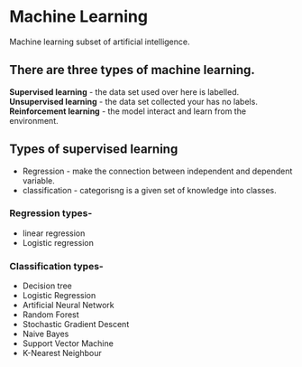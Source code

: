 # Machine Learning
Machine learning subset of artificial intelligence.
## There are three types of machine learning.
**Supervised learning** - the data set used over here is labelled.
**Unsupervised learning** - the data set collected your has no labels.
**Reinforcement learning** - the model interact and learn from the environment.
## Types of supervised learning
* Regression - make the connection between independent and dependent variable.
* classification - categorisng is a given set of knowledge into classes. 
### Regression types- 
* linear regression 
* Logistic regression 
### Classification types-
* Decision tree
* Logistic Regression
* Artificial Neural Network
* Random Forest
* Stochastic Gradient Descent
* Naive Bayes
* Support Vector Machine
* K-Nearest Neighbour
 
